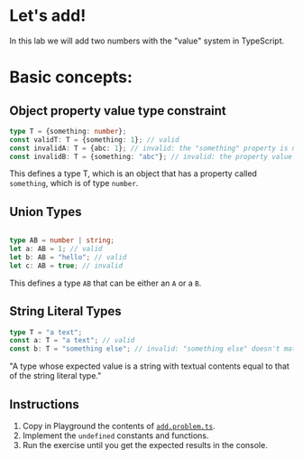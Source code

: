 # Let's add!

In this lab we will add two numbers with the "value" system in TypeScript.

# Basic concepts:

## Object property value type constraint
```ts
type T = {something: number};
const validT: T = {something: 1}; // valid
const invalidA: T = {abc: 1}; // invalid: the "something" property is not found
const invalidB: T = {something: "abc"}; // invalid: the property value is not a number
```
This defines a type T, which is an object that has a property called `something`, which is of type `number`.

## Union Types

```ts

type AB = number | string;
let a: AB = 1; // valid
let b: AB = "hello"; // valid
let c: AB = true; // invalid

```
This defines a type `AB` that can be either an `A` or a `B`.

## String Literal Types
```ts
type T = "a text";
const a: T = "a text"; // valid
const b: T = "something else"; // invalid: "something else" doesn't match the string literal type.
```
"A type whose expected value is a string with textual contents equal to that of the string literal type."



## Instructions

1. Copy in Playground the contents of [`add.problem.ts`](add.problem.ts).
1. Implement the `undefined` constants and functions.
1. Run the exercise until you get the expected results in the console.
